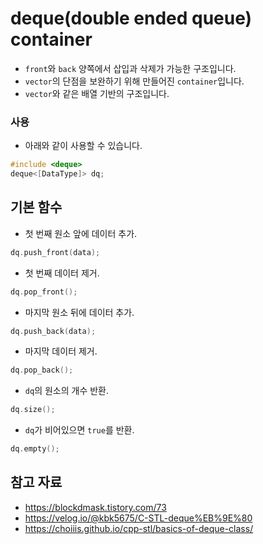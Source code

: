 # deque(double ended queue) container
- `front`와 `back` 양쪽에서 삽입과 삭제가 가능한 구조입니다.
- `vector`의 단점을 보완하기 위해 만들어진 `container`입니다.
- `vector`와 같은 배열 기반의 구조입니다.
### 사용
- 아래와 같이 사용할 수 있습니다.
```C++
#include <deque>
deque<[DataType]> dq;
```
## 기본 함수
- 첫 번째 원소 앞에 데이터 추가.
```C++
dq.push_front(data);
```

- 첫 번째 데이터 제거.
```C++
dq.pop_front();
```

- 마지막 원소 뒤에 데이터 추가.
```C++
dq.push_back(data);
```

- 마지막 데이터 제거.
```C++
dq.pop_back();
```

 - `dq`의 원소의 개수 반환.
 ```C++
 dq.size();
```

- `dq`가 비어있으면 `true`를 반환.
```C++
dq.empty();
```
## 참고 자료
- https://blockdmask.tistory.com/73
- https://velog.io/@kbk5675/C-STL-deque%EB%9E%80
- https://choiiis.github.io/cpp-stl/basics-of-deque-class/